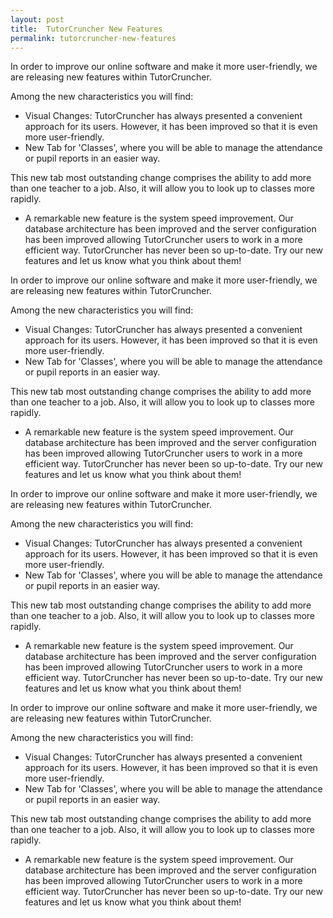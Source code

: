 ```yaml
---
layout: post
title:  TutorCruncher New Features
permalink: tutorcruncher-new-features
---
```

In order to improve our online software and make it more user-friendly, we are
releasing new features within TutorCruncher.

Among the new characteristics you will find:

  * Visual Changes: TutorCruncher has always presented a convenient approach for its users. However, it has been improved so that it is even more user-friendly. 
  * New Tab for 'Classes', where you will be able to manage the attendance or pupil reports in an easier way. 

This new tab most outstanding change comprises the ability to add more than
one teacher to a job. Also, it will allow you to look up to classes more
rapidly.

  * A remarkable new feature is the system speed improvement. Our database architecture has been improved and the server configuration has been improved allowing TutorCruncher users to work in a more efficient way. 
TutorCruncher has never been so up-to-date. Try our new features and let us
know what you think about them!

In order to improve our online software and make it more user-friendly, we are
releasing new features within TutorCruncher.

Among the new characteristics you will find:

  * Visual Changes: TutorCruncher has always presented a convenient approach for its users. However, it has been improved so that it is even more user-friendly. 
  * New Tab for 'Classes', where you will be able to manage the attendance or pupil reports in an easier way. 

This new tab most outstanding change comprises the ability to add more than
one teacher to a job. Also, it will allow you to look up to classes more
rapidly.

  * A remarkable new feature is the system speed improvement. Our database architecture has been improved and the server configuration has been improved allowing TutorCruncher users to work in a more efficient way. 
TutorCruncher has never been so up-to-date. Try our new features and let us
know what you think about them!

In order to improve our online software and make it more user-friendly, we are
releasing new features within TutorCruncher.

Among the new characteristics you will find:

  * Visual Changes: TutorCruncher has always presented a convenient approach for its users. However, it has been improved so that it is even more user-friendly. 
  * New Tab for 'Classes', where you will be able to manage the attendance or pupil reports in an easier way. 

This new tab most outstanding change comprises the ability to add more than
one teacher to a job. Also, it will allow you to look up to classes more
rapidly.

  * A remarkable new feature is the system speed improvement. Our database architecture has been improved and the server configuration has been improved allowing TutorCruncher users to work in a more efficient way. 
TutorCruncher has never been so up-to-date. Try our new features and let us
know what you think about them!

In order to improve our online software and make it more user-friendly, we are
releasing new features within TutorCruncher.

Among the new characteristics you will find:

  * Visual Changes: TutorCruncher has always presented a convenient approach for its users. However, it has been improved so that it is even more user-friendly. 
  * New Tab for 'Classes', where you will be able to manage the attendance or pupil reports in an easier way. 

This new tab most outstanding change comprises the ability to add more than
one teacher to a job. Also, it will allow you to look up to classes more
rapidly.

  * A remarkable new feature is the system speed improvement. Our database architecture has been improved and the server configuration has been improved allowing TutorCruncher users to work in a more efficient way. 
TutorCruncher has never been so up-to-date. Try our new features and let us
know what you think about them!
